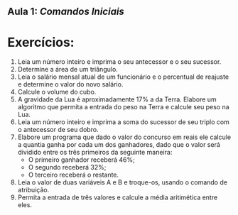 ## Aula 1: _Comandos Iniciais_

# Exercícios:
1. Leia um número inteiro e imprima o seu antecessor e o seu sucessor.
1. Determine a área de um triângulo.
1. Leia o salário mensal atual de um funcionário e o percentual de reajuste e determine o valor do novo salário.
1. Calcule o volume do cubo.
1. A gravidade da Lua é aproximadamente 17% a da Terra. Elabore um algoritmo que permita a entrada do peso na Terra e calcule seu peso na Lua.
1. Leia um número inteiro e imprima a soma do sucessor de seu triplo com o antecessor de seu dobro.
1. Elabore um programa que dado o valor do concurso em reais ele calcule a quantia ganha por cada um dos ganhadores, dado que o valor será dividido entre os três primeiros da seguinte maneira: 
    * O primeiro ganhador receberá 46%;
    * O segundo receberá 32%;
    * O terceiro receberá o restante.
1. Leia o valor de duas variáveis A e B e troque-os, usando o comando de atribuição.
1. Permita a entrada de três valores e calcule a média aritimética entre eles.
